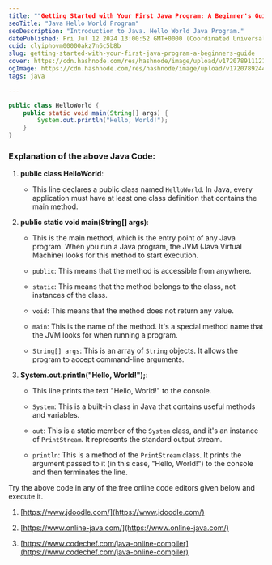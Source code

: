 ```yaml
---
title: ""Getting Started with Your First Java Program: A Beginner's Guide""
seoTitle: "Java Hello World Program"
seoDescription: "Introduction to Java. Hello World Java Program."
datePublished: Fri Jul 12 2024 13:00:52 GMT+0000 (Coordinated Universal Time)
cuid: clyiphovm00000akz7n6c5b8b
slug: getting-started-with-your-first-java-program-a-beginners-guide
cover: https://cdn.hashnode.com/res/hashnode/image/upload/v1720789111219/ac5237b9-39ac-412e-b425-49cc7199886c.jpeg
ogImage: https://cdn.hashnode.com/res/hashnode/image/upload/v1720789244239/ad181806-399c-42be-ad7e-b18a4eabeb75.jpeg
tags: java

---
```


```java
public class HelloWorld {
    public static void main(String[] args) {
        System.out.println("Hello, World!");
    }
}
```

### Explanation of the above Java Code:

1. **public class HelloWorld**:
    
    * This line declares a public class named `HelloWorld`. In Java, every application must have at least one class definition that contains the main method.
        
2. **public static void main(String\[\] args)**:
    
    * This is the main method, which is the entry point of any Java program. When you run a Java program, the JVM (Java Virtual Machine) looks for this method to start execution.
        
    * `public`: This means that the method is accessible from anywhere.
        
    * `static`: This means that the method belongs to the class, not instances of the class.
        
    * `void`: This means that the method does not return any value.
        
    * `main`: This is the name of the method. It's a special method name that the JVM looks for when running a program.
        
    * `String[] args`: This is an array of `String` objects. It allows the program to accept command-line arguments.
        
3. **System.out.println("Hello, World!");**:
    
    * This line prints the text "Hello, World!" to the console.
        
    * `System`: This is a built-in class in Java that contains useful methods and variables.
        
    * `out`: This is a static member of the `System` class, and it's an instance of `PrintStream`. It represents the standard output stream.
        
    * `println`: This is a method of the `PrintStream` class. It prints the argument passed to it (in this case, "Hello, World!") to the console and then terminates the line.
        

Try the above code in any of the free online code editors given below and execute it.  
  
1) [https://www.jdoodle.com/](https://www.jdoodle.com/)

2) [https://www.online-java.com/](https://www.online-java.com/)

3) [https://www.codechef.com/java-online-compiler](https://www.codechef.com/java-online-compiler)